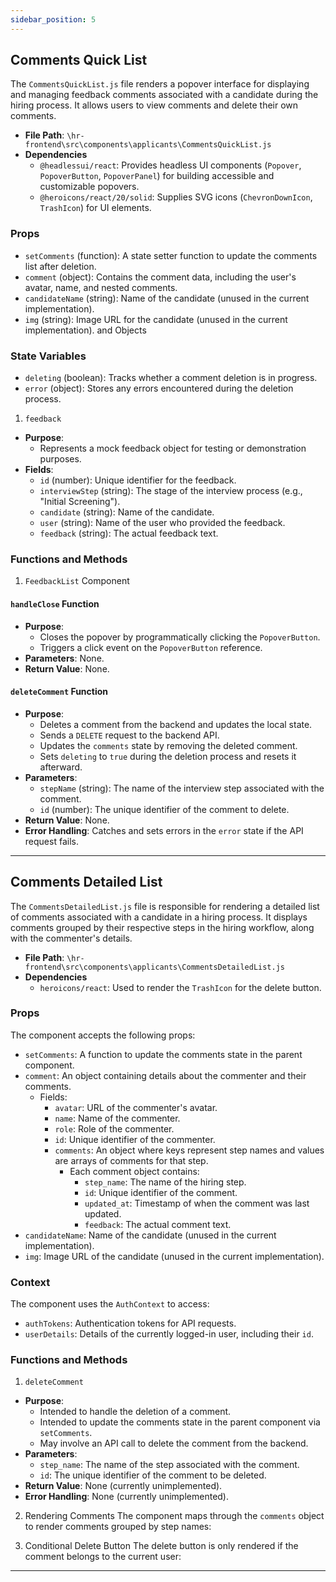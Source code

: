 ```yaml
---
sidebar_position: 5
---
```


## Comments Quick List

The `CommentsQuickList.js` file renders a popover interface for displaying and managing feedback comments associated with a candidate during the hiring process. It allows users to view comments and delete their own comments.

- **File Path**: `\hr-frontend\src\components\applicants\CommentsQuickList.js`
- **Dependencies**
   - `@headlessui/react`: Provides headless UI components (`Popover`, `PopoverButton`, `PopoverPanel`) for building accessible and customizable popovers.
   - `@heroicons/react/20/solid`: Supplies SVG icons (`ChevronDownIcon`, `TrashIcon`) for UI elements.

### Props
- `setComments` (function): A state setter function to update the comments list after deletion.
- `comment` (object): Contains the comment data, including the user's avatar, name, and nested comments.
- `candidateName` (string): Name of the candidate (unused in the current implementation).
- `img` (string): Image URL for the candidate (unused in the current implementation). 
and Objects


### State Variables
- `deleting` (boolean): Tracks whether a comment deletion is in progress.
- `error` (object): Stores any errors encountered during the deletion process.


1. `feedback` 
- **Purpose**: 
  - Represents a mock feedback object for testing or demonstration purposes.
- **Fields**:
  - `id` (number): Unique identifier for the feedback.
  - `interviewStep` (string): The stage of the interview process (e.g., "Initial Screening").
  - `candidate` (string): Name of the candidate.
  - `user` (string): Name of the user who provided the feedback.
  - `feedback` (string): The actual feedback text.

### Functions and Methods

1. `FeedbackList` Component

#### `handleClose` Function
- **Purpose**: 
  - Closes the popover by programmatically clicking the `PopoverButton`.
  - Triggers a click event on the `PopoverButton` reference.
- **Parameters**: None.
- **Return Value**: None.


#### `deleteComment` Function
- **Purpose**: 
  - Deletes a comment from the backend and updates the local state.
  - Sends a `DELETE` request to the backend API.
  - Updates the `comments` state by removing the deleted comment.
  - Sets `deleting` to `true` during the deletion process and resets it afterward.
- **Parameters**:
  - `stepName` (string): The name of the interview step associated with the comment.
  - `id` (number): The unique identifier of the comment to delete.
- **Return Value**: None.
- **Error Handling**: Catches and sets errors in the `error` state if the API request fails.

---

## Comments Detailed List

The `CommentsDetailedList.js` file is responsible for rendering a detailed list of comments associated with a candidate in a hiring process. It displays comments grouped by their respective steps in the hiring workflow, along with the commenter's details. 

- **File Path**: `\hr-frontend\src\components\applicants\CommentsDetailedList.js`
- **Dependencies**
  - `heroicons/react`: Used to render the `TrashIcon` for the delete button.

### Props
The component accepts the following props:
- `setComments`: A function to update the comments state in the parent component.
- `comment`: An object containing details about the commenter and their comments.
  - Fields:
    - `avatar`: URL of the commenter's avatar.
    - `name`: Name of the commenter.
    - `role`: Role of the commenter.
    - `id`: Unique identifier of the commenter.
    - `comments`: An object where keys represent step names and values are arrays of comments for that step.
      - Each comment object contains:
        - `step_name`: The name of the hiring step.
        - `id`: Unique identifier of the comment.
        - `updated_at`: Timestamp of when the comment was last updated.
        - `feedback`: The actual comment text.
- `candidateName`: Name of the candidate (unused in the current implementation).
- `img`: Image URL of the candidate (unused in the current implementation).

### Context
The component uses the `AuthContext` to access:
- `authTokens`: Authentication tokens for API requests.
- `userDetails`: Details of the currently logged-in user, including their `id`.

### Functions and Methods

1. `deleteComment`
- **Purpose**: 
  - Intended to handle the deletion of a comment.
  - Intended to update the comments state in the parent component via `setComments`.
  - May involve an API call to delete the comment from the backend.
- **Parameters**:
  - `step_name`: The name of the step associated with the comment.
  - `id`: The unique identifier of the comment to be deleted.
- **Return Value**: None (currently unimplemented).
- **Error Handling**: None (currently unimplemented).

2. Rendering Comments
The component maps through the `comments` object to render comments grouped by step names:

3. Conditional Delete Button
The delete button is only rendered if the comment belongs to the current user:

---


